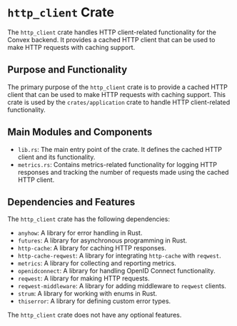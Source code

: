 # `http_client` Crate

The `http_client` crate handles HTTP client-related functionality for the Convex backend. It provides a cached HTTP client that can be used to make HTTP requests with caching support.

## Purpose and Functionality

The primary purpose of the `http_client` crate is to provide a cached HTTP client that can be used to make HTTP requests with caching support. This crate is used by the `crates/application` crate to handle HTTP client-related functionality.

## Main Modules and Components

- `lib.rs`: The main entry point of the crate. It defines the cached HTTP client and its functionality.
- `metrics.rs`: Contains metrics-related functionality for logging HTTP responses and tracking the number of requests made using the cached HTTP client.

## Dependencies and Features

The `http_client` crate has the following dependencies:

- `anyhow`: A library for error handling in Rust.
- `futures`: A library for asynchronous programming in Rust.
- `http-cache`: A library for caching HTTP responses.
- `http-cache-reqwest`: A library for integrating `http-cache` with `reqwest`.
- `metrics`: A library for collecting and reporting metrics.
- `openidconnect`: A library for handling OpenID Connect functionality.
- `reqwest`: A library for making HTTP requests.
- `reqwest-middleware`: A library for adding middleware to `reqwest` clients.
- `strum`: A library for working with enums in Rust.
- `thiserror`: A library for defining custom error types.

The `http_client` crate does not have any optional features.
